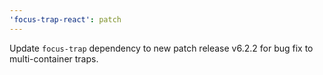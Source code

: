 ```yaml
---
'focus-trap-react': patch
---
```


Update `focus-trap` dependency to new patch release v6.2.2 for bug fix to multi-container traps.
